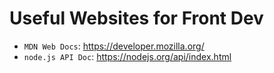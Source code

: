 # Useful Websites for Front Dev
- `MDN Web Docs`: https://developer.mozilla.org/
- `node.js API Doc`: https://nodejs.org/api/index.html